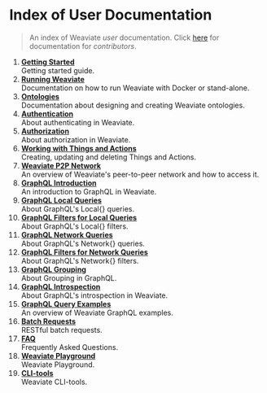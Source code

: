 # Index of User Documentation

> An index of Weaviate _user_ documentation.
> Click [here](../contribute/index.md) for documentation for _contributors_.

1. [**Getting Started**](./getting-started.md)<br>Getting started guide.
2. [**Running Weaviate**](./running-weaviate.md)<br>Documentation on how to run Weaviate with Docker or stand-alone.
3. [**Ontologies**](./ontology-schema.md)<br>Documentation about designing and creating Weaviate ontologies.
4. [**Authentication**](./authentication.md)<br>About authenticating in Weaviate.
5. [**Authorization**](./authorization.md)<br>About authorization in Weaviate.
6. [**Working with Things and Actions**](./working-with-things-and-actions.md)<br>Creating, updating and deleting Things and Actions.
7. [**Weaviate P2P Network**](./peer2peer-network.md)<br>An overview of Weaviate's peer-to-peer network and how to access it.
8. [**GraphQL Introduction**](./graphql_introduction.md)<br>An introduction to GraphQL in Weaviate.
9. [**GraphQL Local Queries**](./graphql_local.md)<br>About GraphQL's Local{} queries.
10. [**GraphQL Filters for Local Queries**](./graphql_filters_local.md)<br>About GraphQL's Local{} filters.
11. [**GraphQL Network Queries**](./graphql_network.md)<br>About GraphQL's Network{} queries.
12. [**GraphQL Filters for Network Queries**](./graphql_filters_network.md)<br>About GraphQL's Network{} filters.
13. [**GraphQL Grouping**](./graphql_grouping.md)<br>About Grouping in GraphQL.
14. [**GraphQL Introspection**](./graphql_introspection.md)<br>About GraphQL's introspection in Weaviate.
15. [**GraphQL Query Examples**](./graphql_query-API-examples.md)<br>An overview of Weaviate GraphQL examples.
16. [**Batch Requests**](./batch_requests.md)<br>RESTful batch requests.
17. [**FAQ**](./FAQ.md)<br>Frequently Asked Questions.
18. [**Weaviate Playground**](./weaviate-playground.md)<br>Weaviate Playground.
19. [**CLI-tools**](./weaviate-cli-tool.md)<br>Weaviate CLI-tools.